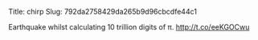 Title: chirp
Slug: 792da2758429da265b9d96cbcdfe44c1

Earthquake whilst calculating 10 trillion digits of π. <a href="http://t.co/eeKGOCwu">http://t.co/eeKGOCwu</a>
